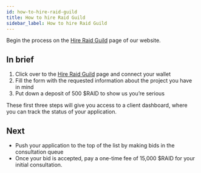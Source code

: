 ```yaml
---
id: how-to-hire-raid-guild
title: How to hire Raid Guild
sidebar_label: How to hire Raid Guild
---
```


Begin the process on the [Hire Raid Guild](https://www.raidguild.org/hire) page of our website.

## In brief

1. Click over to the [Hire Raid Guild](https://www.raidguild.org/hire) page and connect your wallet
2. Fill the form with the requested information about the project you have in mind
3. Put down a deposit of 500 $RAID to show us you’re serious

These first three steps will give you access to a client dashboard, where you can track the status of your application.

## Next

* Push your application to the top of the list by making bids in the consultation queue
* Once your bid is accepted, pay a one-time fee of 15,000 $RAID for your initial consultation.

